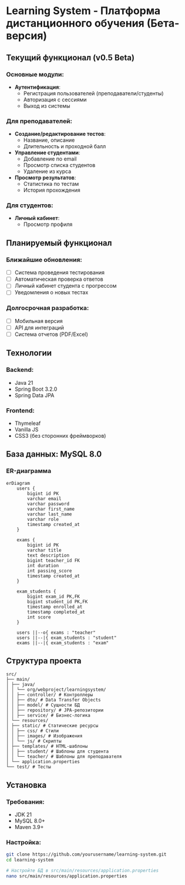 # Learning System - Платформа дистанционного обучения (Бета-версия)

## Текущий функционал (v0.5 Beta)

### Основные модули:
- **Аутентификация**:
  - Регистрация пользователей (преподаватели/студенты)
  - Авторизация с сессиями
  - Выход из системы

### Для преподавателей:
- **Создание/редактирование тестов**:
  - Название, описание
  - Длительность и проходной балл
- **Управление студентами**:
  - Добавление по email
  - Просмотр списка студентов
  - Удаление из курса
- **Просмотр результатов**:
  - Статистика по тестам
  - История прохождения

### Для студентов:
- **Личный кабинет**:
  - Просмотр профиля

## Планируемый функционал

### Ближайшие обновления:
- [ ] Система проведения тестирования
- [ ] Автоматическая проверка ответов
- [ ] Личный кабинет студента с прогрессом
- [ ] Уведомления о новых тестах

### Долгосрочная разработка:
- [ ] Мобильная версия
- [ ] API для интеграций
- [ ] Система отчетов (PDF/Excel)

## Технологии

### Backend:
- Java 21
- Spring Boot 3.2.0
- Spring Data JPA

### Frontend:
- Thymeleaf
- Vanilla JS
- CSS3 (без сторонних фреймворков)

## База данных: MySQL 8.0

### ER-диаграмма

```mermaid
erDiagram
    users {
        bigint id PK
        varchar email
        varchar password
        varchar first_name
        varchar last_name
        varchar role
        timestamp created_at
    }
    
    exams {
        bigint id PK
        varchar title
        text description
        bigint teacher_id FK
        int duration
        int passing_score
        timestamp created_at
    }
    
    exam_students {
        bigint exam_id PK,FK
        bigint student_id PK,FK
        timestamp enrolled_at
        timestamp completed_at
        int score
    }
    
    users ||--o{ exams : "teacher"
    users ||--|{ exam_students : "student"
    exams ||--|{ exam_students : "exam"
```
## Структура проекта
    src/
    ├── main/
    │ ├── java/
    │ │ └── org/webproject/learningsystem/
    │ │ ├── controller/ # Контроллеры
    │ │ ├── dto/ # Data Transfer Objects
    │ │ ├── model/ # Сущности БД
    │ │ ├── repository/ # JPA-репозитории
    │ │ ├── service/ # Бизнес-логика
    │ └── resources/
    │ ├── static/ # Статические ресурсы
    │ │ ├── css/ # Стили
    │ │ ├── images/ # Изображения
    │ │ └── js/ # Скрипты
    │ ├── templates/ # HTML-шаблоны
    │ │ ├── student/ # Шаблоны для студента
    │ │ └── teacher/ # Шаблоны для преподавателя
    │ └── application.properties
    └── test/ # Тесты
## Установка

### Требования:
- JDK 21
- MySQL 8.0+
- Maven 3.9+

### Настройка:
```bash
git clone https://github.com/yourusername/learning-system.git
cd learning-system

# Настройте БД в src/main/resources/application.properties
nano src/main/resources/application.properties

